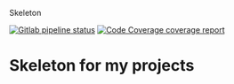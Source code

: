 Skeleton

[![Gitlab pipeline status](https://gitlab.com/fldar/skeleton/badges/skeleton/pipeline.svg?style=flat-square)](https://gitlab.com/fldar/skeleton/-/commits/skeleton)
[![Code Coverage coverage report](https://gitlab.com/fldar/skeleton/badges/skeleton/coverage.svg?style=flat-square)](https://gitlab.com/fldar/skeleton/-/commits/skeleton)

# Skeleton for my projects
